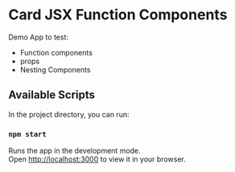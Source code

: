 # Card JSX Function Components

Demo App to test:
- Function components
- props
- Nesting Components

## Available Scripts

In the project directory, you can run:

### `npm start`

Runs the app in the development mode.\
Open [http://localhost:3000](http://localhost:3000) to view it in your browser.
